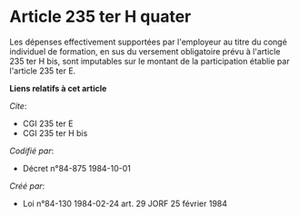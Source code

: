 # Article 235 ter H quater

Les dépenses effectivement supportées par l'employeur au titre du congé individuel de formation, en sus du versement
obligatoire prévu à l'article 235 ter H bis, sont imputables sur le montant de la participation établie par l'article 235 ter
E.

**Liens relatifs à cet article**

_Cite_:

  - CGI 235 ter E
  - CGI 235 ter H bis

_Codifié par_:

  - Décret n°84-875 1984-10-01

_Créé par_:

  - Loi n°84-130 1984-02-24 art. 29 JORF 25 février 1984

